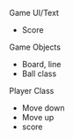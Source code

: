 Game UI/Text
- Score


Game Objects
- Board, line
- Ball class
  

Player Class
- Move down
- Move up
- score



